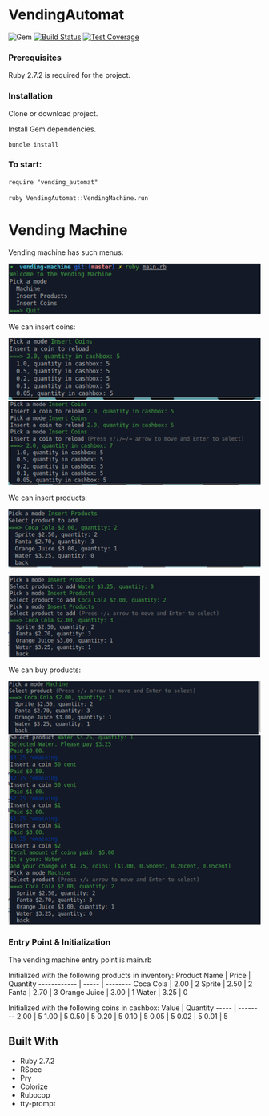 # VendingAutomat

![Gem](https://img.shields.io/gem/v/vending_automat)
[![Build Status](https://travis-ci.com/olegsta/vending_automat.svg?branch=master)](https://travis-ci.com/github/olegsta/vendding_a)
[![Test Coverage](https://codecov.io/gh/olegsta/vending_automat/branch/master/graph/badge.svg)](https://codecov.io/gh/olegsta/vending_automat)

### Prerequisites
Ruby 2.7.2 is required for the project.

### Installation
Clone or download project.

Install Gem dependencies.
```
bundle install
```

### To start:
```
require "vending_automat"

ruby VendingAutomat::VendingMachine.run
```

# Vending Machine
Vending machine has such menus:

![Alt text](/images/welcome.png)

We can insert coins:

![Alt text](/images/add_coin1.png)
![Alt text](/images/add_coin2.png)

We can insert products:

![Alt text](/images/add_products1.png)

![Alt text](/images/add_products2.png)


We can buy products:

![Alt text](/images/bye_products1.png)
![Alt text](/images/bye_products2.png)

### Entry Point & Initialization
The vending machine entry point is main.rb

Initialized with the following products in inventory:
Product Name | Price | Quantity
------------ | ----- | --------
Coca Cola    | 2.00  | 2
Sprite       | 2.50  | 2
Fanta        | 2.70  | 3
Orange Juice | 3.00  | 1
Water        | 3.25  | 0

Initialized with the following coins in cashbox:
Value | Quantity
----- | --------
2.00  | 5
1.00  | 5
0.50  | 5
0.20  | 5
0.10  | 5
0.05  | 5
0.02  | 5
0.01  | 5

## Built With
- Ruby 2.7.2
- RSpec
- Pry
- Colorize
- Rubocop
- tty-prompt
